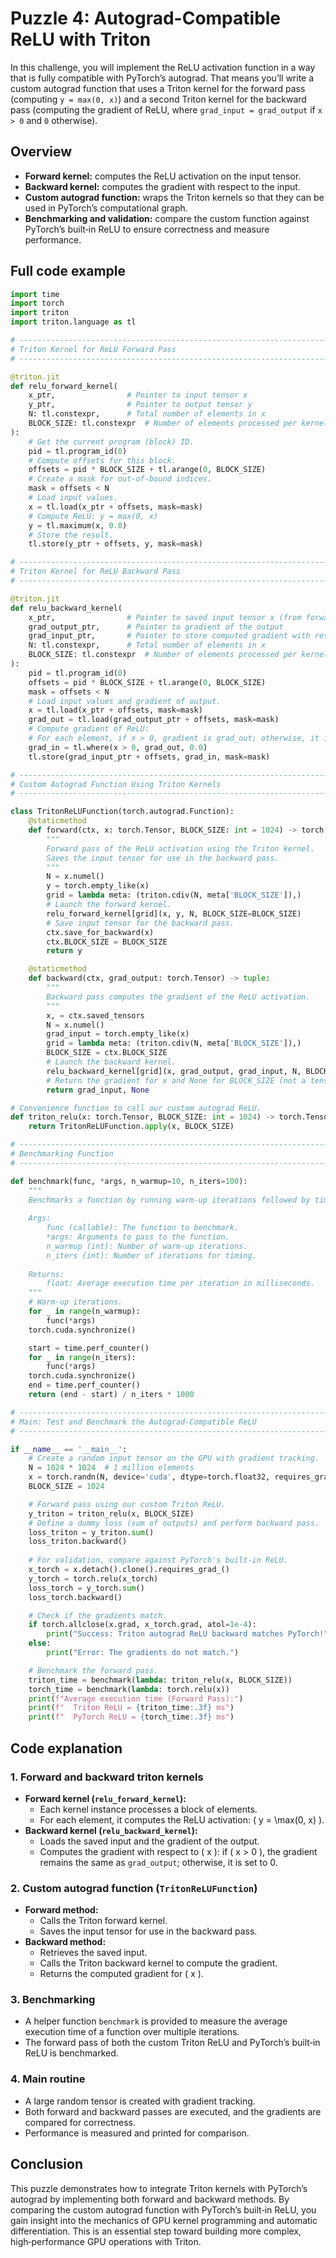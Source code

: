 # Puzzle 4: Autograd-Compatible ReLU with Triton

In this challenge, you will implement the ReLU activation function in a way that is fully compatible with PyTorch’s autograd. That means you’ll write a custom autograd function that uses a Triton kernel for the forward pass (computing `y = max(0, x)`) and a second Triton kernel for the backward pass (computing the gradient of ReLU, where `grad_input = grad_output` if `x > 0` and `0` otherwise).

## Overview

- **Forward kernel:** computes the ReLU activation on the input tensor.
- **Backward kernel:** computes the gradient with respect to the input.
- **Custom autograd function:** wraps the Triton kernels so that they can be used in PyTorch’s computational graph.
- **Benchmarking and validation:** compare the custom function against PyTorch’s built‑in ReLU to ensure correctness and measure performance.

## Full code example

```python
import time
import torch
import triton
import triton.language as tl

# ------------------------------------------------------------------------------
# Triton Kernel for ReLU Forward Pass
# ------------------------------------------------------------------------------

@triton.jit
def relu_forward_kernel(
    x_ptr,                # Pointer to input tensor x
    y_ptr,                # Pointer to output tensor y
    N: tl.constexpr,      # Total number of elements in x
    BLOCK_SIZE: tl.constexpr  # Number of elements processed per kernel instance
):
    # Get the current program (block) ID.
    pid = tl.program_id(0)
    # Compute offsets for this block.
    offsets = pid * BLOCK_SIZE + tl.arange(0, BLOCK_SIZE)
    # Create a mask for out-of-bound indices.
    mask = offsets < N
    # Load input values.
    x = tl.load(x_ptr + offsets, mask=mask)
    # Compute ReLU: y = max(0, x)
    y = tl.maximum(x, 0.0)
    # Store the result.
    tl.store(y_ptr + offsets, y, mask=mask)

# ------------------------------------------------------------------------------
# Triton Kernel for ReLU Backward Pass
# ------------------------------------------------------------------------------

@triton.jit
def relu_backward_kernel(
    x_ptr,                # Pointer to saved input tensor x (from forward pass)
    grad_output_ptr,      # Pointer to gradient of the output
    grad_input_ptr,       # Pointer to store computed gradient with respect to x
    N: tl.constexpr,      # Total number of elements in x
    BLOCK_SIZE: tl.constexpr  # Number of elements processed per kernel instance
):
    pid = tl.program_id(0)
    offsets = pid * BLOCK_SIZE + tl.arange(0, BLOCK_SIZE)
    mask = offsets < N
    # Load input values and gradient of output.
    x = tl.load(x_ptr + offsets, mask=mask)
    grad_out = tl.load(grad_output_ptr + offsets, mask=mask)
    # Compute gradient of ReLU:
    # For each element, if x > 0, gradient is grad_out; otherwise, it is 0.
    grad_in = tl.where(x > 0, grad_out, 0.0)
    tl.store(grad_input_ptr + offsets, grad_in, mask=mask)

# ------------------------------------------------------------------------------
# Custom Autograd Function Using Triton Kernels
# ------------------------------------------------------------------------------

class TritonReLUFunction(torch.autograd.Function):
    @staticmethod
    def forward(ctx, x: torch.Tensor, BLOCK_SIZE: int = 1024) -> torch.Tensor:
        """
        Forward pass of the ReLU activation using the Triton kernel.
        Saves the input tensor for use in the backward pass.
        """
        N = x.numel()
        y = torch.empty_like(x)
        grid = lambda meta: (triton.cdiv(N, meta['BLOCK_SIZE']),)
        # Launch the forward kernel.
        relu_forward_kernel[grid](x, y, N, BLOCK_SIZE=BLOCK_SIZE)
        # Save input tensor for the backward pass.
        ctx.save_for_backward(x)
        ctx.BLOCK_SIZE = BLOCK_SIZE
        return y

    @staticmethod
    def backward(ctx, grad_output: torch.Tensor) -> tuple:
        """
        Backward pass computes the gradient of the ReLU activation.
        """
        x, = ctx.saved_tensors
        N = x.numel()
        grad_input = torch.empty_like(x)
        grid = lambda meta: (triton.cdiv(N, meta['BLOCK_SIZE']),)
        BLOCK_SIZE = ctx.BLOCK_SIZE
        # Launch the backward kernel.
        relu_backward_kernel[grid](x, grad_output, grad_input, N, BLOCK_SIZE=BLOCK_SIZE)
        # Return the gradient for x and None for BLOCK_SIZE (not a tensor).
        return grad_input, None

# Convenience function to call our custom autograd ReLU.
def triton_relu(x: torch.Tensor, BLOCK_SIZE: int = 1024) -> torch.Tensor:
    return TritonReLUFunction.apply(x, BLOCK_SIZE)

# ------------------------------------------------------------------------------
# Benchmarking Function
# ------------------------------------------------------------------------------

def benchmark(func, *args, n_warmup=10, n_iters=100):
    """
    Benchmarks a function by running warm-up iterations followed by timed iterations.
    
    Args:
        func (callable): The function to benchmark.
        *args: Arguments to pass to the function.
        n_warmup (int): Number of warm-up iterations.
        n_iters (int): Number of iterations for timing.
    
    Returns:
        float: Average execution time per iteration in milliseconds.
    """
    # Warm-up iterations.
    for _ in range(n_warmup):
        func(*args)
    torch.cuda.synchronize()

    start = time.perf_counter()
    for _ in range(n_iters):
        func(*args)
    torch.cuda.synchronize()
    end = time.perf_counter()
    return (end - start) / n_iters * 1000

# ------------------------------------------------------------------------------
# Main: Test and Benchmark the Autograd-Compatible ReLU
# ------------------------------------------------------------------------------

if __name__ == '__main__':
    # Create a random input tensor on the GPU with gradient tracking.
    N = 1024 * 1024  # 1 million elements
    x = torch.randn(N, device='cuda', dtype=torch.float32, requires_grad=True)
    BLOCK_SIZE = 1024

    # Forward pass using our custom Triton ReLU.
    y_triton = triton_relu(x, BLOCK_SIZE)
    # Define a dummy loss (sum of outputs) and perform backward pass.
    loss_triton = y_triton.sum()
    loss_triton.backward()
    
    # For validation, compare against PyTorch's built-in ReLU.
    x_torch = x.detach().clone().requires_grad_()
    y_torch = torch.relu(x_torch)
    loss_torch = y_torch.sum()
    loss_torch.backward()

    # Check if the gradients match.
    if torch.allclose(x.grad, x_torch.grad, atol=1e-4):
        print("Success: Triton autograd ReLU backward matches PyTorch!")
    else:
        print("Error: The gradients do not match.")

    # Benchmark the forward pass.
    triton_time = benchmark(lambda: triton_relu(x, BLOCK_SIZE))
    torch_time = benchmark(lambda: torch.relu(x))
    print(f"Average execution time (Forward Pass):")
    print(f"  Triton ReLU = {triton_time:.3f} ms")
    print(f"  PyTorch ReLU = {torch_time:.3f} ms")
```

## Code explanation

### 1. Forward and backward triton kernels
- **Forward kernel (`relu_forward_kernel`):**  
  - Each kernel instance processes a block of elements.
  - For each element, it computes the ReLU activation: \( y = \max(0, x) \).
- **Backward kernel (`relu_backward_kernel`):**  
  - Loads the saved input and the gradient of the output.
  - Computes the gradient with respect to \( x \): if \( x > 0 \), the gradient remains the same as `grad_output`; otherwise, it is set to 0.

### 2. Custom autograd function (`TritonReLUFunction`)
- **Forward method:**  
  - Calls the Triton forward kernel.
  - Saves the input tensor for use in the backward pass.
- **Backward method:**  
  - Retrieves the saved input.
  - Calls the Triton backward kernel to compute the gradient.
  - Returns the computed gradient for \( x \).

### 3. Benchmarking
- A helper function `benchmark` is provided to measure the average execution time of a function over multiple iterations.
- The forward pass of both the custom Triton ReLU and PyTorch’s built‑in ReLU is benchmarked.

### 4. Main routine
- A large random tensor is created with gradient tracking.
- Both forward and backward passes are executed, and the gradients are compared for correctness.
- Performance is measured and printed for comparison.

## Conclusion

This puzzle demonstrates how to integrate Triton kernels with PyTorch’s autograd by implementing both forward and backward methods. By comparing the custom autograd function with PyTorch’s built‑in ReLU, you gain insight into the mechanics of GPU kernel programming and automatic differentiation. This is an essential step toward building more complex, high‑performance GPU operations with Triton.

